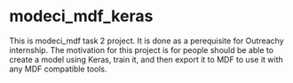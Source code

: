 # modeci_mdf_keras
This is modeci_mdf task 2 project. It is done as a perequisite for Outreachy internship.
The motivation for this project is for people should be able to create a model using Keras, train it, and then export it to MDF to use it with any MDF compatible tools.
